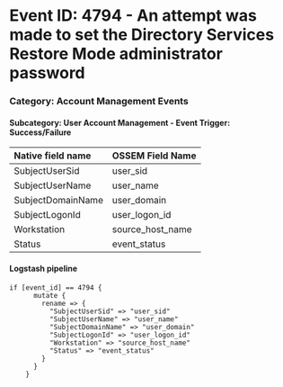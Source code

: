 # Event ID: 4794 - An attempt was made to set the Directory Services Restore Mode administrator password
### Category: Account Management Events
#### Subcategory: User Account Management - Event Trigger: Success/Failure

|Native field name            |OSSEM Field Name                     |
|:----------------------------|:------------------------------------|
| SubjectUserSid              | user_sid                            |
| SubjectUserName             | user_name                           |
| SubjectDomainName           | user_domain                         |
| SubjectLogonId              | user_logon_id                       |
| Workstation                 | source_host_name                    |
| Status                      | event_status                        |

#### Logstash pipeline

```
if [event_id] == 4794 {
      mutate {
        rename => {
          "SubjectUserSid" => "user_sid"
          "SubjectUserName" => "user_name"
          "SubjectDomainName" => "user_domain"
          "SubjectLogonId" => "user_logon_id"
          "Workstation" => "source_host_name"
          "Status" => "event_status"
        }
      }
    }
```